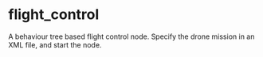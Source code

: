 # flight_control
A behaviour tree based flight control node.  Specify the drone mission in an XML file, and start the node.
